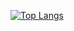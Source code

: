 [![Top Langs](https://github-readme-stats.vercel.app/api/top-langs/?username=myhyuny&layout=compact&theme=github_dark)](https://github.com/anuraghazra/github-readme-stats)
